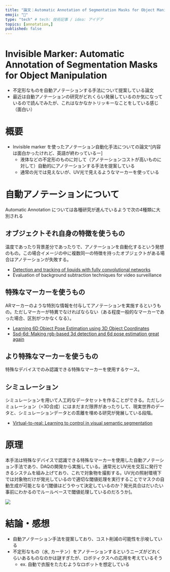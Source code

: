```yaml
---
title: "論文：Automatic Annotation of Segmentation Masks for Object Manipulation"
emoji: "💬"
type: "tech" # tech: 技術記事 / idea: アイデア
topics: [annotation,]
published: false
---
```


# Invisible Marker: Automatic Annotation of Segmentation Masks for Object Manipulation

- 不定形なものを自動アノテーションする手法について提案している論文
- 最近は自動アノテーションの研究がどれくらい発展しているのか気になっているので読んでみたが、これはなかなかトリッキーなことをしている感じ（面白い）

# 概要

- Invisible marker を使ったアノテーション自動化手法についての論文^[内容は面白かったけれど、英語が終わっているー]
  - 液体などの不定形のものに対して（アノテーションコストが高いものに対して）自動的にアノテーションする手法を提案している
  - 通常の光では見えないが、UV光で見えるようなマーカーを使っている


# 自動アノテーションについて

Automatic Annotation については各種研究が進んでいるようで次の4種類に大別される

## オブジェクトそれ自身の特徴を使うもの

温度であったり背景差分であったりで、アノテーションを自動化するという発想のもの。この場合イメージの中に複数同一の特徴を持ったオブジェクトがある場合はアノテーションが失敗する。

- [Detection and tracking of liquids with fully convolutional networks](https://arxiv.org/pdf/1606.06266.pdf)
- Evaluation of background subtraction techniques for video surveillance


## 特殊なマーカーを使うもの

ARマーカーのような特別な情報を付与してアノテーションを実施するというもの。ただしマーカーが特異でなければならない（ある程度一般的なマーカーであった場合、区別がつかなくなる）。

- [Learning 6D Object Pose Estimation using 3D Object Coordinates](https://www.microsoft.com/en-us/research/wp-content/uploads/2016/02/PoseEstimationECCV2014.pdf)
- [Ssd-6d: Making rgb-based 3d detection and 6d pose estimation great again](https://arxiv.org/pdf/1711.10006.pdf)

## より特殊なマーカーを使うもの

特殊なデバイスでのみ認識できる特殊なマーカーを使用するケース。

## シミュレーション

シミュレーションを用いて人工的なデータセットを作ることができる。ただしシミュレーション（=3D合成）にはまだまだ限界があったりして、現実世界のデータと、シミュレーションデータとの乖離を埋める研究が発展している段階。

- [Virtual-to-real: Learning to control in visual semantic segmentation](https://arxiv.org/pdf/1802.00285.pdf)


# 原理

本手法は特殊なデバイスで認識できる特殊なマーカーを使用した自動アノテーション手法であり、DAQの開発から実施している。通常光とUV光を交互に発行できるシステムを組み上げており、これで対象物を撮影する。UV光の照射環境下では対象物だけが発光しているので適切な閾値処理を実行することでマスクの自動生成が可能となる^[閾値はどうやって決定しているのか？発光具合はだいたい事前にわかるのでルールベースで閾値処理しているのだろうか]。

![](https://storage.googleapis.com/zenn-user-upload/79eb39ee47db-20230924.png)


# 結論・感想

- 自動アノテーション手法を提案しており、コスト削減の可能性を示唆している
- 不定形なもの（水, カーテン）をアノテーションするというニーズがどれくらいあるものなのかは謎すぎたが、ロボティクスへの応用を考えているそう
  - ex. 自動で衣服をたたむようなロボットを想定している